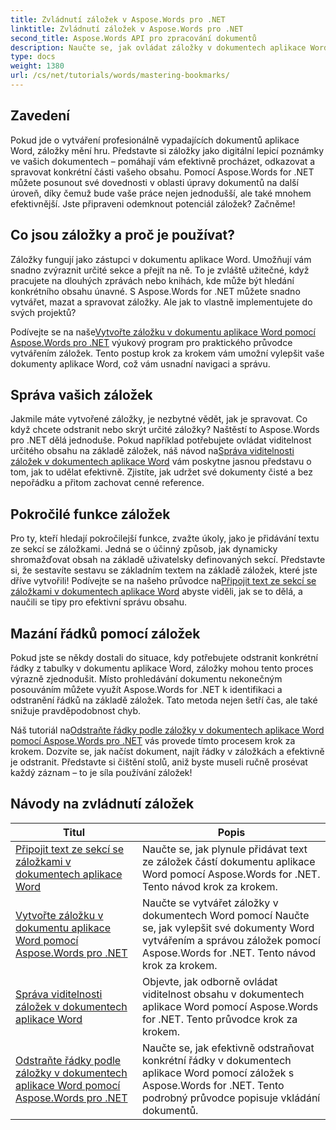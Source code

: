 ```yaml
---
title: Zvládnutí záložek v Aspose.Words pro .NET
linktitle: Zvládnutí záložek v Aspose.Words pro .NET
second_title: Aspose.Words API pro zpracování dokumentů
description: Naučte se, jak ovládat záložky v dokumentech aplikace Word pomocí Aspose.Words for .NET prostřednictvím podrobných výukových programů. Vylepšete své dovednosti v oblasti správy dokumentů.
type: docs
weight: 1380
url: /cs/net/tutorials/words/mastering-bookmarks/
---
```

## Zavedení

Pokud jde o vytváření profesionálně vypadajících dokumentů aplikace Word, záložky mění hru. Představte si záložky jako digitální lepicí poznámky ve vašich dokumentech – pomáhají vám efektivně procházet, odkazovat a spravovat konkrétní části vašeho obsahu. Pomocí Aspose.Words for .NET můžete posunout své dovednosti v oblasti úpravy dokumentů na další úroveň, díky čemuž bude vaše práce nejen jednodušší, ale také mnohem efektivnější. Jste připraveni odemknout potenciál záložek? Začněme!

## Co jsou záložky a proč je používat?

Záložky fungují jako zástupci v dokumentu aplikace Word. Umožňují vám snadno zvýraznit určité sekce a přejít na ně. To je zvláště užitečné, když pracujete na dlouhých zprávách nebo knihách, kde může být hledání konkrétního obsahu únavné. S Aspose.Words for .NET můžete snadno vytvářet, mazat a spravovat záložky. Ale jak to vlastně implementujete do svých projektů?

 Podívejte se na naše[Vytvořte záložku v dokumentu aplikace Word pomocí Aspose.Words pro .NET](./create-bookmark-in-word-document/) výukový program pro praktického průvodce vytvářením záložek. Tento postup krok za krokem vám umožní vylepšit vaše dokumenty aplikace Word, což vám usnadní navigaci a správu.

## Správa vašich záložek

 Jakmile máte vytvořené záložky, je nezbytné vědět, jak je spravovat. Co když chcete odstranit nebo skrýt určité záložky? Naštěstí to Aspose.Words pro .NET dělá jednoduše. Pokud například potřebujete ovládat viditelnost určitého obsahu na základě záložek, náš návod na[Správa viditelnosti záložek v dokumentech aplikace Word](./manage-bookmark-visibility-word-document/) vám poskytne jasnou představu o tom, jak to udělat efektivně. Zjistíte, jak udržet své dokumenty čisté a bez nepořádku a přitom zachovat cenné reference.

## Pokročilé funkce záložek

 Pro ty, kteří hledají pokročilejší funkce, zvažte úkoly, jako je přidávání textu ze sekcí se záložkami. Jedná se o účinný způsob, jak dynamicky shromažďovat obsah na základě uživatelsky definovaných sekcí. Představte si, že sestavíte sestavu se základním textem na základě záložek, které jste dříve vytvořili! Podívejte se na našeho průvodce na[Připojit text ze sekcí se záložkami v dokumentech aplikace Word](./append-text-from-bookmarked-sections/) abyste viděli, jak se to dělá, a naučili se tipy pro efektivní správu obsahu.

## Mazání řádků pomocí záložek

Pokud jste se někdy dostali do situace, kdy potřebujete odstranit konkrétní řádky z tabulky v dokumentu aplikace Word, záložky mohou tento proces výrazně zjednodušit. Místo prohledávání dokumentu nekonečným posouváním můžete využít Aspose.Words for .NET k identifikaci a odstranění řádků na základě záložek. Tato metoda nejen šetří čas, ale také snižuje pravděpodobnost chyb. 

 Náš tutoriál na[Odstraňte řádky podle záložky v dokumentech aplikace Word pomocí Aspose.Words pro .NET](./delete-row-by-bookmark-word-documents/) vás provede tímto procesem krok za krokem. Dozvíte se, jak načíst dokument, najít řádky v záložkách a efektivně je odstranit. Představte si čištění stolů, aniž byste museli ručně prosévat každý záznam – to je síla používání záložek! 


 ## Návody na zvládnutí záložek
| Titul | Popis |
| --- | --- |
| [Připojit text ze sekcí se záložkami v dokumentech aplikace Word](./append-text-from-bookmarked-sections/) | Naučte se, jak plynule přidávat text ze záložek částí dokumentu aplikace Word pomocí Aspose.Words for .NET. Tento návod krok za krokem. |
| [Vytvořte záložku v dokumentu aplikace Word pomocí Aspose.Words pro .NET](./create-bookmark-in-word-document/) | Naučte se vytvářet záložky v dokumentech Word pomocí Naučte se, jak vylepšit své dokumenty Word vytvářením a správou záložek pomocí Aspose.Words for .NET. Tento návod krok za krokem. |
| [Správa viditelnosti záložek v dokumentech aplikace Word](./manage-bookmark-visibility-word-document/) | Objevte, jak odborně ovládat viditelnost obsahu v dokumentech aplikace Word pomocí Aspose.Words for .NET. Tento průvodce krok za krokem. |
| [Odstraňte řádky podle záložky v dokumentech aplikace Word pomocí Aspose.Words pro .NET](./delete-row-by-bookmark-word-documents/) | Naučte se, jak efektivně odstraňovat konkrétní řádky v dokumentech aplikace Word pomocí záložek s Aspose.Words for .NET. Tento podrobný průvodce popisuje vkládání dokumentů. |